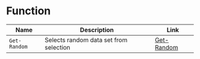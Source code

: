 # Function

| Name | Description | Link |
| --- | --- | --- |
| `Get-Random` | Selects random data set from selection | [Get-Random](https://arcanecode.com/2021/07/05/fun-with-powershell-get-random/) |
